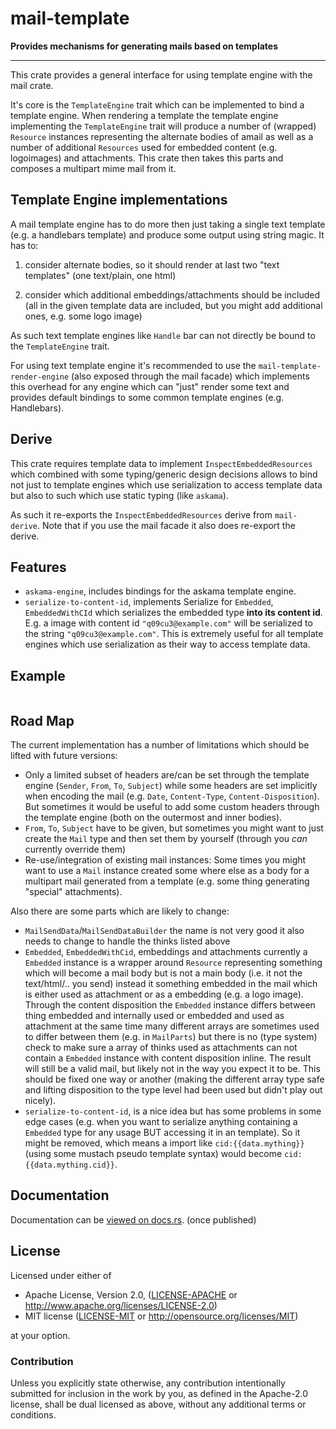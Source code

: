 
# mail-template

**Provides mechanisms for generating mails based on templates**

---

This crate provides a general interface for using template engine with the mail crate.

It's core is the `TemplateEngine` trait which can be implemented to bind a template engine.
When rendering a template the template engine implementing the `TemplateEngine` trait will
produce a number of (wrapped) `Resource` instances representing the alternate bodies of amail as well as a number of additional `Resources` used for embedded content (e.g. logoimages) and attachments. This crate then takes this parts and composes a multipart mime mail from
it.

## Template Engine implementations

A mail template engine has to do more then just taking a single text
template (e.g. a handlebars template) and produce some output using
string magic. It has to:

1. consider alternate bodies, so it should render at last two
   "text templates" (one text/plain, one html)

2. consider which additional embeddings/attachments should be included
   (all in the given template data are included, but you might
    add additional ones, e.g. some logo image)

As such text template engines like `Handle` bar can not directly
be bound to the `TemplateEngine` trait.

For using text template engine it's recommended to use
the `mail-template-render-engine` (also exposed through the
mail facade) which implements this overhead for any engine
which can "just" render some text and provides default
bindings to some common template engines (e.g. Handlebars).

## Derive

This crate requires template data to implement `InspectEmbeddedResources`
which combined with some typing/generic design decisions allows to bind
not just to template engines which use serialization to access template
data but also to such which use static typing (like `askama`).

As such it re-exports the `InspectEmbeddedResources` derive from
`mail-derive`. Note that if you use the mail facade it also does
re-export the derive.

## Features

- `askama-engine`, includes bindings for the askama template engine.
- `serialize-to-content-id`, implements Serialize for `Embedded`,
   `EmbeddedWithCId` which serializes the embedded type **into its
   content id**. E.g. a image with content id `"q09cu3@example.com"`
   will be serialized to the string `"q09cu3@example.com"`. This is
   extremely useful for all template engines which use serialization
   as their way to access template data.

## Example

```rust
```

## Road Map

The current implementation has a number of limitations which should be lifted with
future versions:

- Only a limited subset of headers are/can be set through the template engine
  (`Sender`, `From`, `To`, `Subject`) while some headers are set implicitly
  when encoding the mail (e.g. `Date`, `Content-Type`, `Content-Disposition`).
  But sometimes it would be useful to add some custom headers through the template
  engine (both on the outermost and inner bodies).
- `From`, `To`, `Subject` have to be given, but sometimes you might want to just
  create the `Mail` type and then set them by yourself (through you _can_ currently
  override them)
- Re-use/integration of existing mail instances: Some times you might want to
  use a `Mail` instance created some where else as a body for a multipart mail
  generated from a template (e.g. some thing generating "special" attachments).

Also there are some parts which are likely to change:

- `MailSendData`/`MailSendDataBuilder` the name is
  not very good it also needs to change to handle
  the thinks listed above
- `Embedded`, `EmbeddedWithCid`, embeddings and attachments
  currently a `Embedded` instance is a wrapper around `Resource`
  representing something which will become a mail body but is not
  a main body (i.e. it not the text/html/.. you send) instead it
  something embedded in the mail which is either used as attachment
  or as a embedding (e.g. a logo image). Through the content disposition
  the `Embedded` instance differs between thing embedded and internally
  used or embedded and used as attachment at the same time many different
  arrays are sometimes used to differ between them (e.g. in `MailParts`)
  but there is no (type system) check to make sure a array of thinks used
  as attachments can not contain a `Embedded` instance with content disposition
  inline. The result will still be a valid mail, but likely not in the
  way you expect it to be. This should be fixed one way or another (making
  the different array type safe and lifting disposition to the type level
  had been used but didn't play out nicely).
- `serialize-to-content-id`, is a nice idea but has some problems in
  some edge cases (e.g. when you want to serialize anything containing
  a `Embedded` type for any usage BUT accessing it in an template). So
  it might be removed, which means a import like `cid:{{data.mything}}`
  (using some mustach pseudo template syntax) would become `cid:{{data.mything.cid}}`.


## Documentation


Documentation can be [viewed on docs.rs](https://docs.rs/mail-template).
(once published)

## License

Licensed under either of

* Apache License, Version 2.0, ([LICENSE-APACHE](LICENSE-APACHE) or http://www.apache.org/licenses/LICENSE-2.0)
* MIT license ([LICENSE-MIT](LICENSE-MIT) or http://opensource.org/licenses/MIT)

at your option.

### Contribution

Unless you explicitly state otherwise, any contribution intentionally submitted
for inclusion in the work by you, as defined in the Apache-2.0 license, shall be dual licensed as above, without any
additional terms or conditions.
